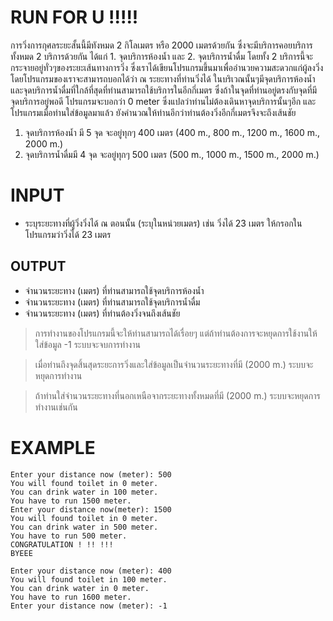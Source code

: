 # RUN FOR U !!!!!
การวิ่งการกุศลระยะสั้นนี้มีทังหมด 2 กิโลเมตร หรือ 2000 เมตรด้วยกัน ซึ่งจะมีบริการคอยบริการทั้งหมด 2 บริการด้วยกัน ได้แก่ 1. จุดบริการห้องน้ำ และ 2. จุดบริการน้ำดื่ม โดยทั้ง 2 บริการนี้จะกระจายอยู่ทั่วๆของระยะเส้นทางการวิ่ง 
	ซึ่งเราได้เขียนโปรแกรมขึ้นมาเพื่ออำนวยความสะดวกแก่ผู้ลงวิ่ง โดยโปรแกรมของเราจะสามารถบอกได้ว่า ณ ระยะทางที่ท่านวิ่งได้ ในบริเวณนั้นๆมีจุดบริการห้องน้ำและจุดบริการน้ำดื่มที่ใกล้ที่สุดที่ท่านสามารถใช้บริการในอีกกี่เมตร ซึ่งถ้าในจุดที่ท่านอยู่ตรงกับจุดที่มีจุดบริการอยู่พอดี โปรแกรมจะบอกว่า 0 meter ซึ่งแปลว่าท่านไม่ต้องเดินหาจุดบริการนั้นๆอีก และโปรแกรมเมื่อท่านใส่ข้อมูลมาแล้ว ยังคำนวณให้ท่านอีกว่าท่านต้องวิ่งอีกกี่เมตรจึงจะถึงเส้นชัย

1. จุดบริการห้องน้ำ มี 5 จุด จะอยู่ทุกๆ 400 เมตร (400 m., 800 m., 1200 m., 1600 m., 2000 m.)
2. จุดบริการน้ำดื่มมี 4 จุด จะอยู่ทุกๆ 500 เมตร (500 m., 1000 m., 1500 m., 2000 m.)

# INPUT
-	ระบุระยะทางที่ผู้วิ่งวิ่งได้ ณ ตอนนั้น (ระบุในหน่วยเมตร) เช่น วิ่งได้ 23 เมตร ให้กรอกในโปรแกรมว่าวิ่งได้ 23 เมตร

## OUTPUT
-	จำนวนระยะทาง (เมตร) ที่ท่านสามารถใช้จุดบริการห้องน้ำ
-	จำนวนระยะทาง (เมตร) ที่ท่านสามารถใช้จุดบริการน้ำดื่ม
-	จำนวนระยะทาง (เมตร) ที่ท่านต้องวิ่งจนถึงเส้นชัย


>การทำงานของโปรแกรมนี้จะให้ท่านสามารถได้เรื่อยๆ แต่ถ้าท่านต้องการจะหยุดการใช้งานให้ใส่ข้อมูล -1 ระบบจะจบการทำงาน

>เมื่อท่านถึงจุดสิ้นสุดระยะการวิ่งและใส่ข้อมูลเป็นจำนวนระยะทางที่มี (2000 m.) ระบบจะหยุดการทำงาน

>ถ้าท่านใส่จำนวนระยะทางที่นอกเหนือจากระยะทางทั้งหมดที่มี (2000 m.) ระบบจะหยุดการทำงานเช่นกัน



# EXAMPLE
~~~~~
Enter your distance now (meter): 500
You will found toilet in 0 meter.
You can drink water in 100 meter.
You have to run 1500 meter.
Enter your distance now(meter): 1500
You will found toilet in 0 meter.
You can drink water in 500 meter.
You have to run 500 meter.
CONGRATULATION ! !! !!!
BYEEE
~~~~~
~~~~~
Enter your distance now (meter): 400
You will found toilet in 100 meter.
You can drink water in 0 meter.
You have to run 1600 meter.
Enter your distance now (meter): -1
~~~~~

